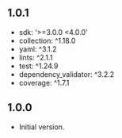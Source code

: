 ## 1.0.1

- sdk: '>=3.0.0 <4.0.0'
- collection: ^1.18.0
- yaml: ^3.1.2
- lints: ^2.1.1
- test: ^1.24.9
- dependency_validator: ^3.2.2
- coverage: ^1.7.1

## 1.0.0

- Initial version.
